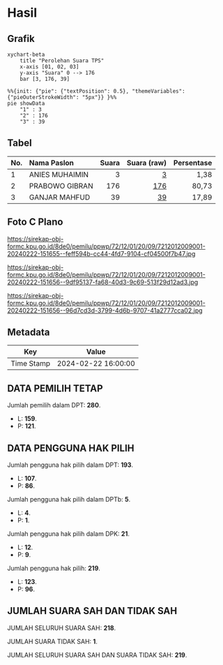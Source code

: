# Hasil

## Grafik

```mermaid
xychart-beta
    title "Perolehan Suara TPS"
    x-axis [01, 02, 03]
    y-axis "Suara" 0 --> 176
    bar [3, 176, 39]
```

```mermaid
%%{init: {"pie": {"textPosition": 0.5}, "themeVariables": {"pieOuterStrokeWidth": "5px"}} }%%
pie showData
    "1" : 3
    "2" : 176
    "3" : 39
```

## Tabel

| No. | Nama Paslon    | Suara | Suara (raw) | Persentase |
|:--- |:-------------- | -----:| -----------:| ----------:|
| 1   | ANIES MUHAIMIN | 3     | [3][p-1]    | 1,38       |
| 2   | PRABOWO GIBRAN | 176   | [176][p-2]  | 80,73      |
| 3   | GANJAR MAHFUD  | 39    | [39][p-3]   | 17,89      |


[p-1]: https://github.com/gigit-pemilu/pemilu-2024-72-sulawesi-tengah/blob/main/pilpres/hitung-suara/sub/72-sulawesi-tengah/sub/12-morowali-utara/sub/01-petasia/sub/2009-korololama/sub/001-tps/sub/paslon-1.txt
[p-2]: https://github.com/gigit-pemilu/pemilu-2024-72-sulawesi-tengah/blob/main/pilpres/hitung-suara/sub/72-sulawesi-tengah/sub/12-morowali-utara/sub/01-petasia/sub/2009-korololama/sub/001-tps/sub/paslon-2.txt
[p-3]: https://github.com/gigit-pemilu/pemilu-2024-72-sulawesi-tengah/blob/main/pilpres/hitung-suara/sub/72-sulawesi-tengah/sub/12-morowali-utara/sub/01-petasia/sub/2009-korololama/sub/001-tps/sub/paslon-3.txt

## Foto C Plano

https://sirekap-obj-formc.kpu.go.id/8de0/pemilu/ppwp/72/12/01/20/09/7212012009001-20240222-151655--feff594b-cc44-4fd7-9104-cf04500f7b47.jpg

https://sirekap-obj-formc.kpu.go.id/8de0/pemilu/ppwp/72/12/01/20/09/7212012009001-20240222-151656--9df95137-fa68-40d3-9c69-513f29d12ad3.jpg

https://sirekap-obj-formc.kpu.go.id/8de0/pemilu/ppwp/72/12/01/20/09/7212012009001-20240222-151656--96d7cd3d-3799-4d6b-9707-41a2777cca02.jpg


## Metadata

| Key        | Value               |
| ---------- | ------------------- |
| Time Stamp | 2024-02-22 16:00:00 |


## DATA PEMILIH TETAP

Jumlah pemilih dalam DPT: **280**.
 * L: **159**.
 * P: **121**.

## DATA PENGGUNA HAK PILIH

Jumlah pengguna hak pilih dalam DPT: **193**.
 * L: **107**.
 * P: **86**.

Jumlah pengguna hak pilih dalam DPTb: **5**.
 * L: **4**.
 * P: **1**.

Jumlah pengguna hak pilih dalam DPK: **21**.
 * L: **12**.
 * P: **9**.

Jumlah pengguna hak pilih: **219**.
 * L: **123**.
 * P: **96**.

## JUMLAH SUARA SAH DAN TIDAK SAH

JUMLAH SELURUH SUARA SAH: **218**.

JUMLAH SUARA TIDAK SAH: **1**.

JUMLAH SELURUH SUARA SAH DAN SUARA TIDAK SAH: **219**.


